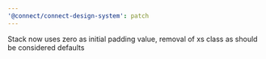 ```yaml
---
'@connect/connect-design-system': patch
---
```


Stack now uses zero as initial padding value, removal of xs class as should be considered defaults

